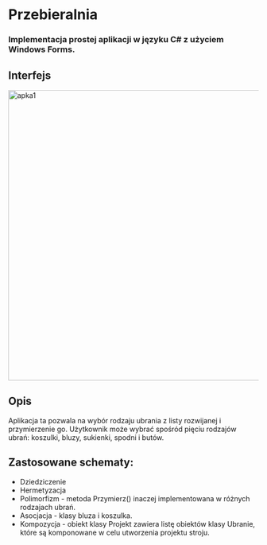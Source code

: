 # Przebieralnia
### Implementacja prostej aplikacji w języku C# z użyciem Windows Forms. 
## Interfejs
<img width="584" alt="apka1" src="https://user-images.githubusercontent.com/94643456/224190688-7f557744-d2d0-4b23-8cd2-f495f1a1e884.PNG">

## Opis
Aplikacja ta pozwala na wybór rodzaju ubrania z listy rozwijanej i przymierzenie go. Użytkownik może wybrać spośród pięciu rodzajów ubrań: koszulki, bluzy, sukienki, spodni i butów. 

## Zastosowane schematy:
* Dziedziczenie
* Hermetyzacja
* Polimorfizm - metoda Przymierz() inaczej implementowana w różnych rodzajach ubrań.
* Asocjacja - klasy bluza i koszulka.
* Kompozycja - obiekt klasy Projekt zawiera listę obiektów klasy Ubranie, które są komponowane w celu utworzenia projektu stroju.


